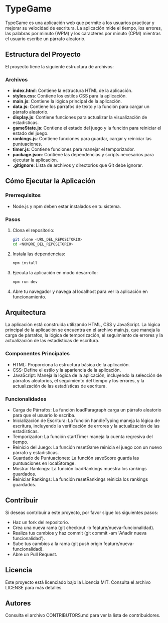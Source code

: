 # TypeGame

TypeGame es una aplicación web que permite a los usuarios practicar y mejorar su velocidad de escritura. La aplicación mide el tiempo, los errores, las palabras por minuto (WPM) y los caracteres por minuto (CPM) mientras el usuario escribe un párrafo aleatorio.

## Estructura del Proyecto

El proyecto tiene la siguiente estructura de archivos:

### Archivos

- **index.html**: Contiene la estructura HTML de la aplicación.
- **styles.css**: Contiene los estilos CSS para la aplicación.
- **main.js**: Contiene la lógica principal de la aplicación.
- **data.js**: Contiene los párrafos de texto y la función para cargar un párrafo aleatorio.
- **display.js**: Contiene funciones para actualizar la visualización de estadísticas.
- **gameState.js**: Contiene el estado del juego y la función para reiniciar el estado del juego.
- **rankings.js**: Contiene funciones para guardar, cargar y reiniciar las puntuaciones.
- **timer.js**: Contiene funciones para manejar el temporizador.
- **package.json**: Contiene las dependencias y scripts necesarios para ejecutar la aplicación.
- **.gitignore**: Lista de archivos y directorios que Git debe ignorar.

## Cómo Ejecutar la Aplicación

### Prerrequisitos

- Node.js y npm deben estar instalados en tu sistema.

### Pasos

1. Clona el repositorio:

   ```sh
   git clone <URL_DEL_REPOSITORIO>
   cd <NOMBRE_DEL_REPOSITORIO>

   ```

2. Instala las dependencias:

   ```sh
   npm install

   ```

3. Ejecuta la aplicación en modo desarrollo:

   ```sh
   npm run dev

   ```

4. Abre tu navegador y navega al localhost para ver la aplicación en funcionamiento.

## Arquitectura

La aplicación está construida utilizando HTML, CSS y JavaScript. La lógica principal de la aplicación se encuentra en el archivo main.js, que maneja la carga de párrafos, la lógica de temporización, el seguimiento de errores y la actualización de las estadísticas de escritura.

### Componentes Principales

- HTML: Proporciona la estructura básica de la aplicación.
- CSS: Define el estilo y la apariencia de la aplicación.
- JavaScript: Maneja la lógica de la aplicación, incluyendo la selección de párrafos aleatorios, el seguimiento del tiempo y los errores, y la actualización de las estadísticas de escritura.

### Funcionalidades

- Carga de Párrafos: La función loadParagraph carga un párrafo aleatorio para que el usuario lo escriba.
- Inicialización de Escritura: La función handleTyping maneja la lógica de escritura, incluyendo la verificación de errores y la actualización de las estadísticas.
- Temporizador: La función startTimer maneja la cuenta regresiva del tiempo.
- Reinicio del Juego: La función resetGame reinicia el juego con un nuevo párrafo y estadísticas.
- Guardado de Puntuaciones: La función saveScore guarda las puntuaciones en localStorage.
- Mostrar Rankings: La función loadRankings muestra los rankings guardados.
- Reiniciar Rankings: La función resetRankings reinicia los rankings guardados.

## Contribuir

Si deseas contribuir a este proyecto, por favor sigue los siguientes pasos:

- Haz un fork del repositorio.
- Crea una nueva rama (git checkout -b feature/nueva-funcionalidad).
- Realiza tus cambios y haz commit (git commit -am 'Añadir nueva funcionalidad').
- Sube tus cambios a la rama (git push origin feature/nueva-funcionalidad).
- Abre un Pull Request.

## Licencia

Este proyecto está licenciado bajo la Licencia MIT. Consulta el archivo LICENSE para más detalles.

## Autores

Consulta el archivo CONTRIBUTORS.md para ver la lista de contribuidores.
